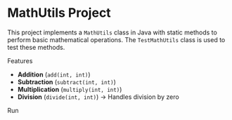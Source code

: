 # MathUtils Project 

This project implements a `MathUtils` class in Java with static methods to perform basic mathematical operations. The `TestMathUtils` class is used to test these methods.

 Features
- **Addition** (`add(int, int)`)
- **Subtraction** (`subtract(int, int)`)
- **Multiplication** (`multiply(int, int)`)
- **Division** (`divide(int, int)`) → Handles division by zero

 Run

